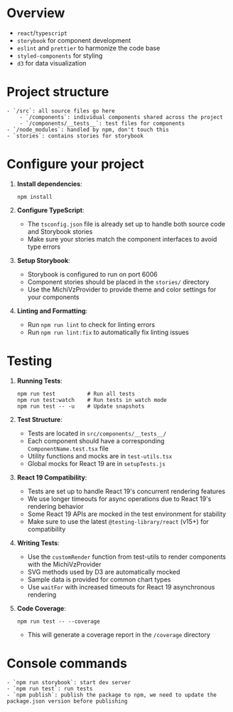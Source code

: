 # Overview

- `react`/`typescript`
- `storybook` for component development
- `eslint` and `prettier` to harmonize the code base
- `styled-components` for styling
- `d3` for data visualization

# Project structure

    - `/src`: all source files go here
        - `/components`: individual components shared across the project
        - `/components/__tests__`: test files for components
    - `/node_modules`: handled by npm, don't touch this
    - `stories`: contains stories for storybook

# Configure your project

1. **Install dependencies**:
   ```
   npm install
   ```

2. **Configure TypeScript**:
   - The `tsconfig.json` file is already set up to handle both source code and Storybook stories
   - Make sure your stories match the component interfaces to avoid type errors

3. **Setup Storybook**:
   - Storybook is configured to run on port 6006
   - Component stories should be placed in the `stories/` directory
   - Use the MichiVzProvider to provide theme and color settings for your components

4. **Linting and Formatting**:
   - Run `npm run lint` to check for linting errors
   - Run `npm run lint:fix` to automatically fix linting issues

# Testing

1. **Running Tests**:
   ```
   npm run test          # Run all tests
   npm run test:watch    # Run tests in watch mode
   npm run test -- -u    # Update snapshots
   ```

2. **Test Structure**:
   - Tests are located in `src/components/__tests__/`
   - Each component should have a corresponding `ComponentName.test.tsx` file
   - Utility functions and mocks are in `test-utils.tsx`
   - Global mocks for React 19 are in `setupTests.js`

3. **React 19 Compatibility**:
   - Tests are set up to handle React 19's concurrent rendering features
   - We use longer timeouts for async operations due to React 19's rendering behavior
   - Some React 19 APIs are mocked in the test environment for stability
   - Make sure to use the latest `@testing-library/react` (v15+) for compatibility

4. **Writing Tests**:
   - Use the `customRender` function from test-utils to render components with the MichiVzProvider
   - SVG methods used by D3 are automatically mocked
   - Sample data is provided for common chart types
   - Use `waitFor` with increased timeouts for React 19 asynchronous rendering

5. **Code Coverage**:
   ```
   npm run test -- --coverage
   ```
   - This will generate a coverage report in the `/coverage` directory

# Console commands

    - `npm run storybook`: start dev server
    - `npm run test`: run tests
    - `npm publish`: publish the package to npm, we need to update the package.json version before publishing
